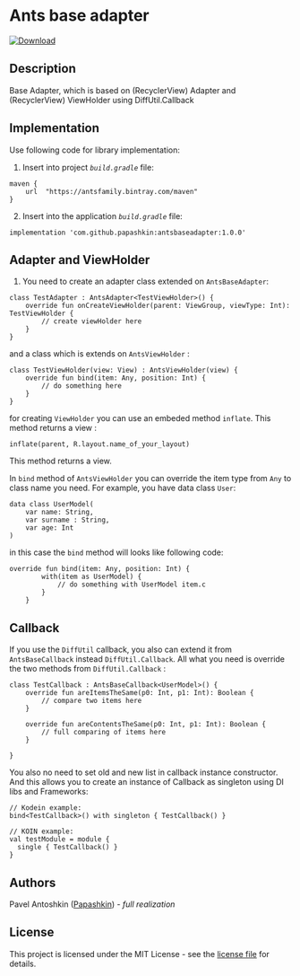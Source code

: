 # Ants base adapter
[ ![Download](https://api.bintray.com/packages/antsfamily/maven/AntsBaseAdapter/images/download.svg?version=1.0.0) ](https://bintray.com/antsfamily/maven/AntsBaseAdapter/1.0.0/link)

## Description

Base Adapter, which is based on (RecyclerView) Adapter and (RecyclerView) ViewHolder using DiffUtil.Callback

## Implementation

Use following code for library implementation:

1. Insert into project *`build.gradle`* file:
```
maven {
    url  "https://antsfamily.bintray.com/maven"
}
```

2. Insert into the application *`build.gradle`* file:
```
implementation 'com.github.papashkin:antsbaseadapter:1.0.0'
```

## Adapter and ViewHolder

1. You need to create an adapter class extended on `AntsBaseAdapter`:

```
class TestAdapter : AntsAdapter<TestViewHolder>() {
    override fun onCreateViewHolder(parent: ViewGroup, viewType: Int): TestViewHolder {
        // create viewHolder here
    }
}
```
and a class which is extends on `AntsViewHolder` :
```
class TestViewHolder(view: View) : AntsViewHolder(view) {
    override fun bind(item: Any, position: Int) {
        // do something here
    }
}
```

for creating `ViewHolder` you can use an embeded method `inflate`. This method returns a view :
```
inflate(parent, R.layout.name_of_your_layout)
```
This method returns a view.


In `bind` method of `AntsViewHolder` you can override the item type from `Any` to class name you need.
For example, you have data class `User`:
```
data class UserModel(
    var name: String,
    var surname : String,
    var age: Int
)
```

in this case the `bind` method will looks like following code:
```
override fun bind(item: Any, position: Int) {
        with(item as UserModel) {
            // do something with UserModel item.c
        }
    }
```

## Callback

If you use the `DiffUtil` callback, you also can extend it from `AntsBaseCallback` instead `DiffUtil.Callback`.
All what you need is override the two methods from `DiffUtil.Callback` :
```
class TestCallback : AntsBaseCallback<UserModel>() {
    override fun areItemsTheSame(p0: Int, p1: Int): Boolean {
        // compare two items here
    }

    override fun areContentsTheSame(p0: Int, p1: Int): Boolean {
        // full comparing of items here 
    }

}
```
You also no need to set old and new list in callback instance constructor.
And this allows you to create an instance of Callback as singleton using DI libs and Frameworks:

```
// Kodein example:
bind<TestCallback>() with singleton { TestCallback() }

// KOIN example:
val testModule = module { 
  single { TestCallback() } 
}
```

## Authors
Pavel Antoshkin ([Papashkin](https://github.com/Papashkin)) - *full realization*


## License
This project is licensed under the MIT License - see the [license file](LICENSE.md) for details.
